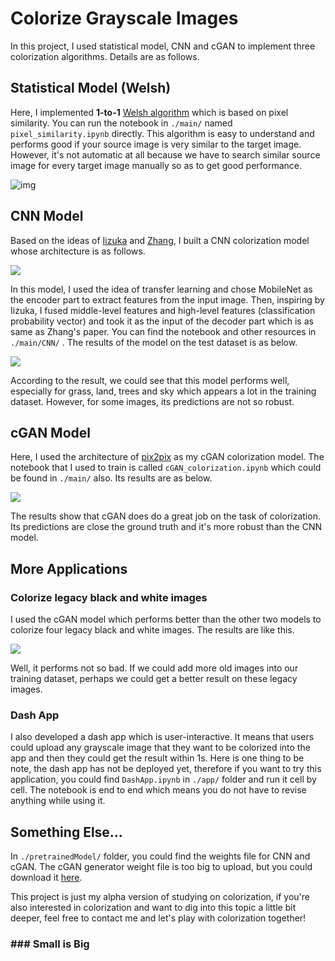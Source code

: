# Colorize Grayscale Images
In this project, I used statistical model, CNN and cGAN to implement three colorization algorithms. Details are as follows. 



## Statistical Model (Welsh)

Here, I implemented **1-to-1** [Welsh algorithm](https://webserver2.tecgraf.puc-rio.br/~scuri/inf1378/pub/welsh.pdf) which is based on pixel similarity. You can run the notebook in `./main/` named `pixel_similarity.ipynb`  directly. This algorithm is easy to understand and performs good if your source image is very similar to the target image. However, it's not automatic at all because we have to search similar source image for every target image manually so as to get good performance. 

![img](./figs/welsh.png)

## CNN Model

Based on the ideas of [Iizuka](http://iizuka.cs.tsukuba.ac.jp/projects/colorization/en/) and [Zhang](http://richzhang.github.io/colorization/), I built a CNN colorization model whose architecture is as follows. 

![](./figs/cnn_model.jpg)

In this model, I used the idea of transfer learning and chose MobileNet as the encoder part to extract features from the input image. Then, inspiring by Iizuka, I fused middle-level features and high-level features (classification probability vector) and took it as the input of the decoder part which is as same as Zhang's paper. You can find the notebook and other resources in `./main/CNN/` . The results of the model on the test dataset is as below. 

![](./figs/cnn.png)

According to the result, we could see that this model performs well, especially for grass, land, trees and sky which appears a lot in the training dataset.  However, for some images, its predictions are not so robust. 



## cGAN Model

Here, I used the architecture of  [pix2pix](https://phillipi.github.io/pix2pix/) as my cGAN colorization model. The notebook that I used to train is called `cGAN_colorization.ipynb` which could be found in `./main/` also. Its results are as below. 

 ![](./figs/cGAN.png)

The results show that cGAN does do a great job on the task of colorization. Its predictions are close the ground truth and it's more robust than the CNN model. 



## More Applications

### Colorize legacy black and white images

I used the cGAN model which performs better than the other two models to colorize four legacy black and white images. The results are like this.

![](./figs/app1.png)

Well, it performs not so bad. If we could add more old images into our training dataset, perhaps we could get a better result on these legacy images. 

### Dash App

I also developed a dash app which is user-interactive. It means that users could upload any grayscale image that they want to be colorized into the app and then they could get the result within 1s. Here is one thing to be note, the dash app has not be deployed yet, therefore if you want to try this application, you could find `DashApp.ipynb` in `./app/` folder and run it cell by cell. The notebook is end to end which means you do not have to revise anything while using it. 



## Something Else...

In `./pretrainedModel/` folder, you could find the weights file for CNN and cGAN. The cGAN generator weight file is too big to upload, but you could download it [here](http://www.columbia.edu/~hl3099/csu/generator_epoch60_weight_100.h5). 

This project is just my alpha version of studying on colorization, if you're also interested in colorization and want to dig into this topic a little bit deeper, feel free to contact me and let's play with colorization together! 



### \### Small is Big  

 
